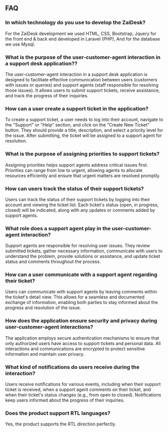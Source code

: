 ## FAQ

### In which technology do you use to develop the ZaiDesk?
For the ZaiDesk development we used HTML, CSS, Bootstrap, Jquery for the front end & back end developed in Laravel (PHP), And for the database we use Mysql.

### What is the purpose of the user-customer-agent interaction in a support desk application??

The user-customer-agent interaction in a support desk application is designed to facilitate effective communication between users (customers with issues or queries) and support agents (staff responsible for resolving those issues). It allows users to submit support tickets, receive assistance, and track the progress of their inquiries.

### How can a user create a support ticket in the application?

To create a support ticket, a user needs to log into their account, navigate to the "Support" or "Help" section, and click on the "Create New Ticket" button. They should provide a title, description, and select a priority level for the issue. After submitting, the ticket will be assigned to a support agent for resolution.

### What is the purpose of assigning priorities to support tickets?

Assigning priorities helps support agents address critical issues first. Priorities can range from low to urgent, allowing agents to allocate resources efficiently and ensure that urgent matters are resolved promptly.

### How can users track the status of their support tickets?

Users can track the status of their support tickets by logging into their account and viewing the ticket list. Each ticket's status (open, in progress, closed) will be indicated, along with any updates or comments added by support agents.

### What role does a support agent play in the user-customer-agent interaction?

Support agents are responsible for resolving user issues. They review submitted tickets, gather necessary information, communicate with users to understand the problem, provide solutions or assistance, and update ticket status and comments throughout the process.

### How can a user communicate with a support agent regarding their ticket?

Users can communicate with support agents by leaving comments within the ticket's detail view. This allows for a seamless and documented exchange of information, enabling both parties to stay informed about the progress and resolution of the issue.

### How does the application ensure security and privacy during user-customer-agent interactions?

The application employs secure authentication mechanisms to ensure that only authorized users have access to support tickets and personal data. All interactions and communications are encrypted to protect sensitive information and maintain user privacy.

### What kind of notifications do users receive during the interaction?

Users receive notifications for various events, including when their support ticket is received, when a support agent comments on their ticket, and when their ticket's status changes (e.g., from open to closed). Notifications keep users informed about the progress of their inquiries.

### Does the product support RTL languages?

Yes, the product supports the RTL direction perfectly.


